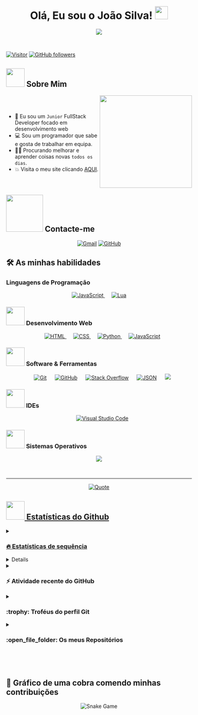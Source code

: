 <h1 align="center">Olá, Eu sou o João Silva! <img src="https://media.giphy.com/media/hvRJCLFzcasrR4ia7z/giphy.gif" width="35"></h1>
<p align="center">
  <a href="https://github.com/DenverCoder1/readme-typing-svg"><img src="https://readme-typing-svg.herokuapp.com?font=Time+New+Roman&color=%23C8BE25&size=25&center=true&vCenter=true&width=600&height=100&lines=Junior+FullStack+Developer;NetWorking+Student;Good+Team+Worker;B7WEB+Student;Always+learning+new+things"></a>
</p>


<br>

[![Visitor](https://visitor-badge.laobi.icu/badge?page_id=Z4Dev)](https://github.com/Z4Dev) [![GitHub followers](https://img.shields.io/github/followers/Z4Dev.svg?style=social&label=Follow)](https://github.com/Z4Dev?tab=followers)

	
## <picture><img src = "https://github.com/7oSkaaa/7oSkaaa/blob/main/Images/about_me.gif?raw=true" width = 50px></picture> Sobre Mim

<picture> <img align="right" src="https://github.com/7oSkaaa/7oSkaaa/blob/main/Images/Right_Side.gif?raw=true" width = 250px></picture>

<br><br>

- :school: Eu sou um `Junior` FullStack Developer focado em desenvolvimento web 
- :computer: Sou um programador que sabe e gosta de trabalhar em equipa.
- :student: Procurando melhorar e aprender coisas novas `todos os dias`.
- :boom: Visita o meu site clicando [AQUI](https://vitti-js.netlify.app/).
<br>

## <picture> <img src="https://github.com/7oSkaaa/7oSkaaa/blob/main/Images/Connect-with-me.gif?raw=true" width="100px"> </picture> Contacte-me
<p align="center">
	<a href="mailto:z4kreyyt@gmail.com"><img img src="https://img.shields.io/badge/gmail-%23EA4335.svg?style=plastic&logo=gmail&logoColor=white" alt="Gmail"/></a>
	<a href="https://github.com/Z4Dev"><img src="https://img.shields.io/badge/github-%23181717.svg?style=plastic&logo=github&logoColor=white" alt="GitHub"/></a>
</p>



## 🛠️ As minhas habilidades

### Linguagens de Programação

<p align="center"> 
  <a href="https://developer.mozilla.org/en-US/docs/Web/JavaScript" target="_blank"> 
     <img alt="JavaScript" src="https://img.shields.io/badge/JavaScript%20-%23F7DF1E.svg?style=plastic&logo=javascript&logoColor=black">
   </a>
  &emsp;
   <a href="https://img.shields.io/badge/Lua%20-blue.svg?style=plastic&logo=lua&logoColor=white" target="_blank">
    <img alt="Lua" src="https://img.shields.io/badge/Lua%20-blue.svg?style=plastic&logo=lua&logoColor=white">
  </a>
</p>

### <picture> <img src = "https://github.com/7oSkaaa/7oSkaaa/blob/main/Images/Front_End.gif?raw=true" width = 50px>  </picture> Desenvolvimento Web
<p align="center"> 
  &emsp; 
  <a href="https://www.w3.org/html/" target="_blank"> 
   <img alt="HTML" src="https://img.shields.io/badge/HTML5%20-%23E34F26.svg?style=plastic&logo=html5&logoColor=white">
  </a>   
  &emsp;
  <a href="https://www.w3schools.com/css/" target="_blank">
    <img alt="CSS" src="https://img.shields.io/badge/CSS%20-%231572B6.svg?style=plastic&logo=css3&logoColor=white">
  </a> 
  &emsp;
  <a href="https://www.python.org" target="_blank">
    <img alt="Python" src="https://img.shields.io/badge/react-%2361DAFB.svg?style=plastic&logo=React&logoColor=black">
  </a>
  &emsp;
  <a href="https://developer.mozilla.org/en-US/docs/Web/JavaScript" target="_blank"> 
     <img alt="JavaScript" src="https://img.shields.io/badge/JavaScript%20-%23F7DF1E.svg?style=plastic&logo=javascript&logoColor=black">
   </a>
</p>

 ### <picture> <img src = "https://github.com/7oSkaaa/7oSkaaa/blob/main/Images/Software_Tools.gif?raw=true" width = 50px>  </picture> Software & Ferramentas
 
<p align="center">
  &emsp;
    <a href="#"><img alt="Git" src="https://img.shields.io/badge/Git%20-%23F05033.svg?style=plastic&logo=git&logoColor=white"></a>
  &emsp;
    <a href="#"><img alt="GitHub" src="https://img.shields.io/badge/github-%23181717.svg?style=plastic&logo=github&logoColor=white"></a>
  &emsp;
    <a href="#"><img alt="Stack Overflow" src="https://img.shields.io/badge/-Stack%20Overflow-FE7A16?style=plastic&logo=stack-overflow&logoColor=white"></a>
  &emsp;
    <a href="#"><img alt="JSON" img src="https://img.shields.io/badge/json-%23000000.svg?style=plastic&logo=json&logoColor=white"></a>
  &emsp;
    <a href="#"><img src="https://img.shields.io/badge/mysql-%234479A1.svg?&style=plastic&logo=mysql&logoColor=white"/></a>
</p>

 ### <picture> <img src = "https://github.com/7oSkaaa/7oSkaaa/blob/main/Images/IDEs.gif?raw=true" width = 50px>  </picture> IDEs
 
<p align="center">
  &emsp;
    <a href="#"><img alt="Visual Studio Code" src="https://img.shields.io/badge/Visual%20Studio%20Code-0078d7.svg?style=plastic&logo=visual-studio-code&logoColor=white"></a>
</p>

 ### <picture> <img src = "https://github.com/7oSkaaa/7oSkaaa/blob/main/Images/OS.gif?raw=true" width = 50px>  </picture> Sistemas Operativos
 
<p align="center">
    <a href="#"><img src="https://img.shields.io/badge/Windows-0078D6?style=plastic&logo=windows&logoColor=white"></a>
</p>

<br> 

---

<p align = "center">
	<a href="https://github.com/piyushsuthar/github-readme-quotes"> <img alt = "Quote" src="https://quotes-github-readme.vercel.app/api?type=horizontal&theme=dracula&animation=grow_out_in&quote=%C3%89%20bom%20celebrar%20o%20sucesso,%20mas%20%C3%A9%20mais%20importante%20aprender%20com%20as%20li%C3%A7%C3%B5es%20do%20fracasso&author=Bill%20Gates">
</p>

## <picture> <img src = "https://github.com/7oSkaaa/7oSkaaa/blob/main/Images/Statistics.gif?raw=true" width = 50px>  </picture> Estatísticas do Github

<details><summary><h3> 🔥 Estatísticas de sequência</h3></summary>

----	

<p align="center"><img src="https://github-readme-streak-stats.herokuapp.com/?user=Z4DEV&theme=dracula" alt="Z4Dev" /></p>

</details>
  
<details><summary><h3>💻 Estatísticas do perfil do GitHub</h3></summary>

----
	
<p align="center">
    <a href="https://github.com/anuraghazra/github-readme-stats">
	    <img alt="Z4Dev's Github Stats" src="https://github-readme-stats.vercel.app/api?username=Z4Dev&show_icons=true&count_private=true&locale=en&theme=dracula&layout=compact" height="230px"/></a>
	  <img src="https://github-readme-stats.vercel.app/api/top-langs?username=Z4Dev&langs_count=10&show_icons=true&locale=en&theme=dracula" alt="Z4Dev" height="230px"/>
<br/>

  <b>Note:</b>As minhas principais linguagens em que meu código público consiste não refletem experiência ou nível de habilidade.
  </p>
</details>

<details><summary><h3>⚡ Atividade recente do GitHub</h3></summary>

----
	
[![Z4Dev's github activity graph](https://github-readme-activity-graph.cyclic.app/graph?username=Z4Dev&theme=dracula)](https://github.com/Z4Dev/github-readme-activity-graph)

 
</details>

<details><summary> <h3> :trophy: Troféus do perfil Git </h3></summary>

----
	
<p align="center"> <a href="https://github.com/ryo-ma/github-profile-trophy"><img src="https://github-profile-trophy.vercel.app/?username=Z4Dev&layout=compact&theme=dracula&column=4&margin-w=15&margin-h=15" alt="Z4Dev" /></a> </p>

[![@7oskaa's Holopin board](https://holopin.io/api/user/board?user=Z4Dev)](https://holopin.io/@Z4Dev)
	
</details>
	
<details><summary><h3> :open_file_folder: Os meus Repositórios </h3></summary>

----
	
<div>
  <p align="center">
	<a href="https://github.com/Z4Dev/to-do/">
      		<img src="https://github-readme-stats.vercel.app/api/pin/?username=Z4Dev&repo=to-do&theme=dracula" alt="GitHub Stats" />
    	</a>
	<a href="https://github.com/Z4Dev/MorenuEncomenda-Dropado-">
      		<img src="https://github-readme-stats.vercel.app/api/pin/?username=Z4Dev&repo=MorenuEncomenda-Dropado-&theme=dracula" alt="GitHub Stats" />
    	</a>
	<a href="https://github.com/Z4Dev/Google">
      		<img src="https://github-readme-stats.vercel.app/api/pin/?username=Z4Dev&repo=Google&theme=dracula" alt="GitHub Stats" />
    	</a>
	<a href="https://github.com/Z4Dev/node-simple-shortener/">
      		<img src="https://github-readme-stats.vercel.app/api/pin/?username=Z4Dev&repo=node-simple-shortener&theme=dracula" alt="GitHub Stats" />
    	</a>
  </p>
</div>
</details>

</br></br>
	
## 🐍 Gráfico de uma cobra comendo minhas contribuições
	
<p align = "center">
	<img src = "https://github.com/Z4Dev/Z4Dev/blob/output/github-contribution-grid-snake.svg?" alt = "Snake Game"/>
</p>
